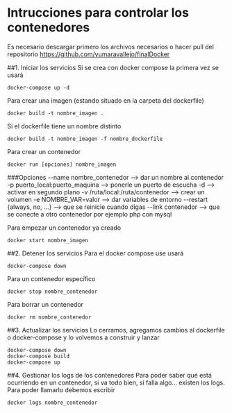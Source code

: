 # Intrucciones para controlar los contenedores

Es necesario descargar primero los archivos necesarios o hacer pull del repositorio https://github.com/yumaravallejo/finalDocker

##1. Iniciar los servicios
Si se crea con docker compose la primera vez se usará 
```
docker-compose up -d
```
Para crear una imagen (estando situado en la carpeta del dockerfile)
```
docker build -t nombre_imagen . 
```
Si el dockerfile tiene un nombre distinto
```
docker build -t nombre_imagen -f nombre_dockerfile 
```
Para crear un contenedor
```
docker run [opciones] nombre_imagen 
```

###Opciones
--name nombre_contenedor --> dar un nombre al contenedor
-p puerto_local:puerto_maquina --> ponerle un puerto de escucha
-d --> activar en segundo plano
-v /ruta/local:/ruta/contenedor --> crear un volumen
-e NOMBRE_VAR=valor --> dar variables de entorno
--restart {always, no, ...} --> que se reinicie cuando digas
--link contenedor --> que se conecte a otro contenedor por ejemplo php con mysql

Para empezar un contenedor ya creado
```
docker start nombre_imagen 
```

##2. Detener los servicios
Para el docker compose use usará
```
docker-compose down
```
Para un contenedor específico
```
docker stop nombre_contenedor
```
Para borrar un contenedor
```
docker rm nombre_contenedor
```

##3. Actualizar los servicios
Lo cerramos, agregamos cambios al dockerfile o docker-compose y lo volvemos a construir y lanzar
```
docker-compose down
docker-compose build
docker-compose up
```

##4. Gestionar los logs de los contenedores
Para poder saber qué está ocurriendo en un contenedor, si va todo bien, si falla algo... existen los logs. Para poder llamarlo debemos escribir
```
docker logs nombre_contenedor
```
